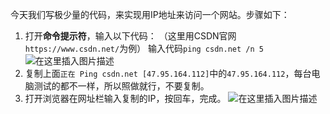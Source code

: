 今天我们写极少量的代码，来实现用IP地址来访问一个网站。步骤如下：

 1. 打开**命令提示符**，输入以下代码：
（这里用CSDN官网`https://www.csdn.net/`为例）
输入代码`ping csdn.net /n 5`
![在这里插入图片描述](https://pic.2ge.org/cdn/?url=https://img-blog.csdnimg.cn/20201022205250812.png?x-oss-process=image/watermark,type_ZmFuZ3poZW5naGVpdGk,shadow_10,text_aHR0cHM6Ly9ibG9nLmNzZG4ubmV0L1BhbkRhb3hpMjAyMA==,size_16,color_FFFFFF,t_70#pic_center)
 2. 复制上面`正在 Ping csdn.net [47.95.164.112]`中的`47.95.164.112`，每台电脑测试的都不一样，所以照做就行，不要复制。
 3. 打开浏览器在网址栏输入复制的IP，按回车，完成。
![在这里插入图片描述](https://pic.2ge.org/cdn/?url=https://img-blog.csdnimg.cn/20201022205700756.png?x-oss-process=image/watermark,type_ZmFuZ3poZW5naGVpdGk,shadow_10,text_aHR0cHM6Ly9ibG9nLmNzZG4ubmV0L1BhbkRhb3hpMjAyMA==,size_16,color_FFFFFF,t_70#pic_center)



